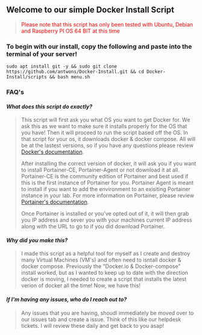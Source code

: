 ## Welcome to our simple Docker Install Script

> <span style="color:red"> Please note that this script has only been tested with Ubuntu, Debian and Raspberry PI OS 64 BIT at this time </span>

### To begin with our install, copy the following and paste into the terminal of your server! 
```
sudo apt install git -y && sudo git clone https://github.com/antwons/Docker-Install.git && cd Docker-Install/scripts && bash menu.sh
```

### FAQ's 

#### *What does this script do exactly?*
> This script will first ask you what OS you want to get Docker for. We ask this as we want to make sure it installs properly for the OS that you have! Then it will proceed to run the script based off the OS. In that script for your os, it downloads docker & docker compose. All will be at the lastest versions, so if you have any questions please review [Docker's documentation](https://docs.docker.com/).
>
> After installing the correct version of docker, it will ask you if you want to install Portainer-CE, Portainer-Agent or not download it at all. Portainer-CE is the community edition of Portainer and best used if this is the first instance of Portainer for you. Portainer Agent is meant to install if you want to add the environment to an exisiting Portainer instance in your lab. For more information on Portainer, please review [Portainer's documentation](https://docs.portainer.io/).
>
> Once Portainer is installed or you've opted out of it, it will then grab you IP address and sever you with your machines current IP address along with the URL to go to if you did download Portainer.

#### *Why did you make this?*
> I made this script as a helpful tool for myself as I create and destroy many Virtual Machines (VM's) and often need to isntall docker & docker compose. Previously the "Docker.io & Docker-compose" install worked, but as I wanted to keep up to date with the direction docker is moving, I needed to create a script that installs the latest verion of docker all the time! Now, we have this!

#### *If I'm having any issues, who do I reach out to?* 
> Any issues that you are having, shoudl immediately be moved over to our issues tab and create a issue. Think of this like our helpdesk tickets. I will review these daily and get back to you asap!
